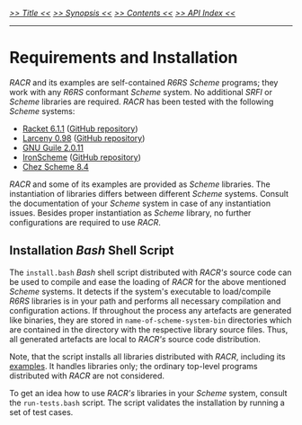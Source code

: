 _[>> Title <<](title.md) [>> Synopsis <<](synopsis.md) [>> Contents <<](contents.md) [>> API Index <<](api-index.md)_
___

# Requirements and Installation

_RACR_ and its examples are self-contained _R6RS Scheme_ programs; they work with any _R6RS_ conformant _Scheme_ system. No additional _SRFI_ or _Scheme_ libraries are required. _RACR_ has been tested with the following _Scheme_ systems:
  * [Racket 6.1.1](http://www.racket-lang.org/) ([GitHub repository](https://github.com/plt/racket))
  * [Larceny 0.98](http://www.larcenists.org) ([GitHub repository](https://github.com/larcenists/larceny))
  * [GNU Guile 2.0.11](http://www.gnu.org/software/guile/)
  * [IronScheme](http://ironscheme.codeplex.com) ([GitHub repository](https://github.com/leppie/IronScheme))
  * [Chez Scheme 8.4](http://www.scheme.com/)

_RACR_ and some of its examples are provided as _Scheme_ libraries. The instantiation of libraries differs between different _Scheme_ systems. Consult the documentation of your _Scheme_ system in case of any instantiation issues. Besides proper instantiation as _Scheme_ library, no further configurations are required to use _RACR_.

## Installation _Bash_ Shell Script

The `install.bash` _Bash_ shell script distributed with _RACR's_ source code can be used to compile and ease the loading of _RACR_ for the above mentioned _Scheme_ systems. It detects if the system's executable to load/compile _R6RS_ libraries is in your path and performs all necessary compilation and configuration actions. If throughout the process any artefacts are generated like binaries, they are stored in `name-of-scheme-system-bin` directories which are contained in the directory with the respective library source files. Thus, all generated artefacts are local to _RACR's_ source code distribution.

Note, that the script installs all libraries distributed with _RACR_, including its [examples](../examples/examples-overview.md). It handles libraries only; the ordinary top-level programs distributed with _RACR_ are not considered.

To get an idea how to use _RACR's_ libraries in your _Scheme_ system, consult the `run-tests.bash` script. The script validates the installation by running a set of test cases.
